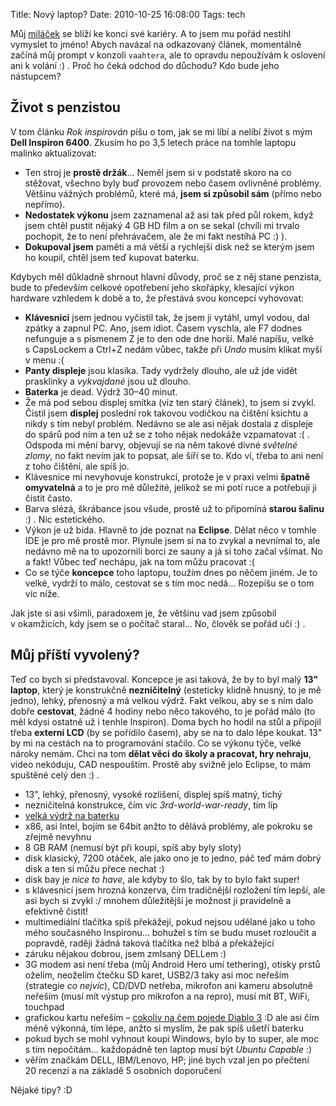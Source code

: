 Title: Nový laptop?
Date: 2010-10-25 16:08:00
Tags: tech

Můj [miláček](|filename|2008-05-28_rok-inspirovan.md) se blíží ke konci své kariéry. A to jsem mu pořád nestihl vymyslet to jméno! Abych navázal na odkazovaný článek, momentálně začíná můj prompt v konzoli `vaahtera`, ale to opravdu nepoužívám k oslovení ani k volání :) . Proč ho čeká odchod do důchodu? Kdo bude jeho nástupcem?

## Život s penzistou

V tom článku *Rok inspirován* píšu o tom, jak se mi líbí a nelíbí život s mým **Dell Inspiron 6400**. Zkusím ho po 3,5 letech práce na tomhle laptopu malinko aktualizovat:

-   Ten stroj je **prostě držák**… Neměl jsem si v podstatě skoro na co stěžovat, všechno byly buď provozem nebo časem ovlivněné problémy. Většinu vážných problémů, které má, **jsem si způsobil sám** (přímo nebo nepřímo).
-   **Nedostatek výkonu** jsem zaznamenal až asi tak před půl rokem, když jsem chtěl pustit nějaký 4 GB HD film a on se sekal (chvíli mi trvalo pochopit, že to není přehrávačem, ale že mi fakt nestíhá PC :) ).
-   **Dokupoval jsem** paměti a má větší a rychlejší disk než se kterým jsem ho koupil, chtěl jsem teď kupovat baterku.

Kdybych měl důkladně shrnout hlavní důvody, proč se z něj stane penzista, bude to především celkové opotřebení jeho skořápky, klesající výkon hardware vzhledem k době a to, že přestává svou koncepcí vyhovovat:

-   **Klávesnici** jsem jednou vyčistil tak, že jsem ji vytáhl, umyl vodou, dal zpátky a zapnul PC. Ano, jsem idiot. Časem vyschla, ale F7 dodnes nefunguje a s písmenem Z je to den ode dne horší. Malé napíšu, velké s CapsLockem a Ctrl+Z nedám vůbec, takže při *Undo* musím klikat myší v menu :(
-   **Panty displeje** jsou klasika. Tady vydržely dlouho, ale už jde vidět prasklinky a *vykvajdané* jsou už dlouho.
-   **Baterka** je dead. Výdrž 30–40 minut.
-   Že má pod sebou displej smítka (viz ten starý článek), to jsem si zvykl. Čistil jsem **displej** poslední rok takovou vodičkou na čištění ksichtu a nikdy s tím nebyl problém. Nedávno se ale asi nějak dostala z displeje do spárů pod ním a ten už se z toho nějak nedokáže vzpamatovat :( . Odspoda mi mění barvy, objevují se na něm takové divné *světelné zlomy*, no fakt nevím jak to popsat, ale šíří se to. Kdo ví, třeba to ani není z toho čištění, ale spíš jo.
-   Klávesnice mi nevyhovuje konstrukcí, protože je v praxi velmi **špatně omyvatelná** a to je pro mě důležité, jelikož se mi potí ruce a potřebuji ji čistit často.
-   Barva slézá, škrábance jsou všude, prostě už to připomíná **starou šalinu** :) . Nic estetického.
-   Výkon je už bída. Hlavně to jde poznat na **Eclipse**. Dělat něco v tomhle IDE je pro mě prostě mor. Plynule jsem si na to zvykal a nevnímal to, ale nedávno mě na to upozornili borci ze sauny a já si toho začal všímat. No a fakt! Vůbec teď nechápu, jak na tom můžu pracovat :(
-   Co se týče **koncepce** toho laptopu, toužím dnes po něčem jiném. Je to velké, vydrží to málo, cestovat se s tím moc nedá… Rozepíšu se o tom víc níže.

Jak jste si asi všimli, paradoxem je, že většinu vad jsem způsobil v okamžicích, kdy jsem se o počítač staral… No, člověk se pořád učí
:) .

## Můj příští vyvolený?

Teď co bych si představoval. Koncepce je asi taková, že by to byl malý **13" laptop**, který je konstrukčně **nezničitelný** (esteticky klidně hnusný, to je mě jedno), lehký, přenosný a má velkou výdrž. Fakt velkou, aby se s ním dalo dobře **cestovat**, žádné 4 hodiny nebo něco takového, to je pořád málo (to měl kdysi ostatně už i tenhle Inspiron). Doma bych ho hodil na stůl a připojil třeba **externí LCD** (by se pořídilo časem), aby se na to dalo lépe koukat. 13" by mi na cestách na to programování stačilo. Co se výkonu týče, velké nároky nemám. Chci na tom **dělat věci do školy a pracovat, hry nehraju**, video nekóduju, CAD nespouštím. Prostě aby svižně jelo Eclipse, to mám spuštěné celý den :) .

-   13", lehký, přenosný, vysoké rozlišení, displej spíš matný, tichý
-   nezničitelná konstrukce, čím víc *3rd-world-war-ready*, tím líp
-   [velká výdrž na baterku](http://twitter.com/#!/markoph/status/28487322383)
-   x86, asi Intel, bojím se 64bit anžto to dělává problémy, ale pokroku se zřejmě nevyhnu
-   8 GB RAM (nemusí být při koupi, spíš aby byly sloty)
-   disk klasický, 7200 otáček, ale jako ono je to jedno, páč teď mám dobrý disk a ten si můžu přece nechat :)
-   disk bay je *nice to have*, ale kdyby to šlo, tak by to bylo fakt super!
-   s klávesnicí jsem hrozná konzerva, čím tradičnější rozložení tím lepší, ale asi bych si zvykl :/ mnohem důležitější je možnost ji pravidelně a efektivně čistit!
-   multimediální tlačítka spíš překážejí, pokud nejsou udělané jako u toho mého současného Inspironu… bohužel s tím se budu muset rozloučit a popravdě, raději žádná taková tlačítka než blbá a překážející
-   záruku nějakou dobrou, jsem zmlsaný DELLem :)
-   3G modem asi není třeba (můj Android Hero umí tethering), otisky prstů oželím, neoželím čtečku SD karet, USB2/3 taky asi moc neřeším (strategie *co nejvíc*), CD/DVD netřeba, mikrofon ani kameru absolutně neřeším (musí mít výstup pro mikrofon a na repro), musí mít BT, WiFi, touchpad
-   grafickou kartu neřeším – [cokoliv na čem pojede Diablo 3](http://us.blizzard.com/diablo3/faq/#2_2) :D ale asi čím méně výkonná, tím lépe, anžto si myslím, že pak spíš ušetří baterku
-   pokud bych se mohl vyhnout koupi Windows, bylo by to super, ale moc s tím nepočítám… každopádně ten laptop musí být *Ubuntu Capable* :)
-   věřím značkám DELL, IBM/Lenovo, HP; jiné bych vzal jen po přečtení 20 recenzí a na základě 5 osobních doporučení

Nějaké tipy? :D